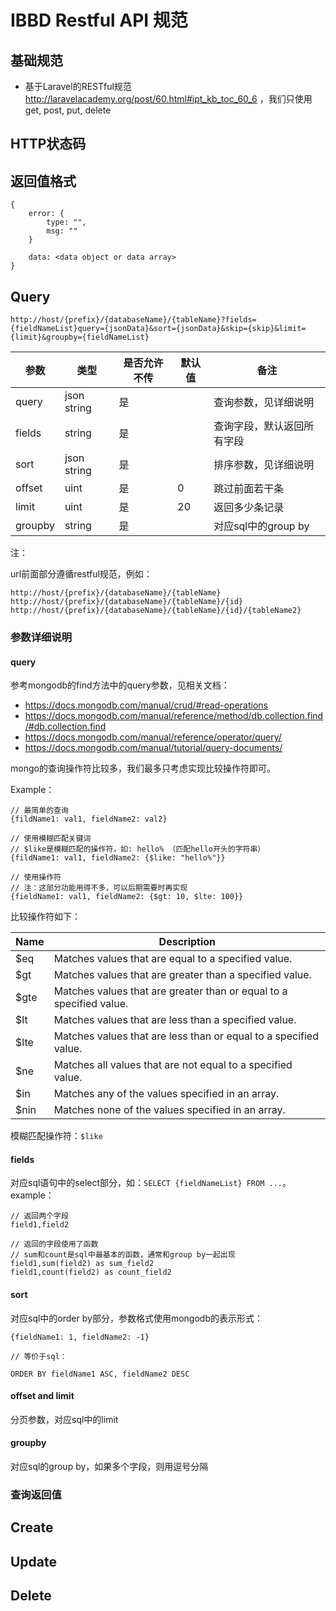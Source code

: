 # IBBD Restful API 规范

## 基础规范

- 基于Laravel的RESTful规范 http://laravelacademy.org/post/60.html#ipt_kb_toc_60_6 ，我们只使用get, post, put, delete

## HTTP状态码

## 返回值格式

```
{
    error: {
        type: "",
        msg: ""
    }

    data: <data object or data array>
}
```

## Query

```
http://host/{prefix}/{databaseName}/{tableName}?fields={fieldNameList}query={jsonData}&sort={jsonData}&skip={skip}&limit={limit}&groupby={fieldNameList}
```

参数    | 类型        | 是否允许不传 | 默认值 | 备注
----    | ----        | ----         | ----   | ----
query   | json string | 是           |        | 查询参数，见详细说明
fields  | string      | 是           |        | 查询字段，默认返回所有字段
sort    | json string | 是           |        | 排序参数，见详细说明
offset  | uint        | 是           | 0      | 跳过前面若干条
limit   | uint        | 是           | 20     | 返回多少条记录
groupby | string      | 是           |        | 对应sql中的group by

注：

url前面部分遵循restful规范，例如：

```
http://host/{prefix}/{databaseName}/{tableName}
http://host/{prefix}/{databaseName}/{tableName}/{id}
http://host/{prefix}/{databaseName}/{tableName}/{id}/{tableName2}
```

### 参数详细说明

#### query

参考mongodb的find方法中的query参数，见相关文档：

- https://docs.mongodb.com/manual/crud/#read-operations
- https://docs.mongodb.com/manual/reference/method/db.collection.find/#db.collection.find
- https://docs.mongodb.com/manual/reference/operator/query/
- https://docs.mongodb.com/manual/tutorial/query-documents/

mongo的查询操作符比较多，我们最多只考虑实现比较操作符即可。

Example：

```
// 最简单的查询
{fildName1: val1, fieldName2: val2}

// 使用模糊匹配关键词
// $like是模糊匹配的操作符，如: hello% （匹配hello开头的字符串）
{fildName1: val1, fieldName2: {$like: "hello%"}}

// 使用操作符
// 注：这部分功能用得不多，可以后期需要时再实现
{fieldName1: val1, fieldName2: {$gt: 10, $lte: 100}}
```

比较操作符如下：

Name | Description
---- | -----
$eq  | Matches values that are equal to a specified value.
$gt  | Matches values that are greater than a specified value.
$gte | Matches values that are greater than or equal to a specified value.
$lt  | Matches values that are less than a specified value.
$lte | Matches values that are less than or equal to a specified value.
$ne  | Matches all values that are not equal to a specified value.
$in  | Matches any of the values specified in an array.
$nin | Matches none of the values specified in an array.

模糊匹配操作符：`$like`

#### fields

对应sql语句中的select部分，如：`SELECT {fieldNameList} FROM ...`。example：

```
// 返回两个字段
field1,field2

// 返回的字段使用了函数
// sum和count是sql中最基本的函数，通常和group by一起出现
field1,sum(field2) as sum_field2
field1,count(field2) as count_field2
```

#### sort

对应sql中的order by部分，参数格式使用mongodb的表示形式：

```
{fieldName1: 1, fieldName2: -1}

// 等价于sql：

ORDER BY fieldName1 ASC, fieldName2 DESC
```

#### offset and limit

分页参数，对应sql中的limit

#### groupby

对应sql的group by，如果多个字段，则用逗号分隔

### 查询返回值


## Create

## Update

## Delete





